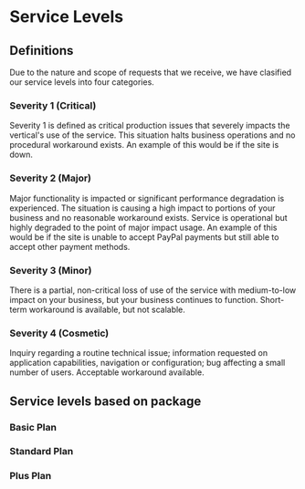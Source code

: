 # Service Levels

## Definitions

Due to the nature and scope of requests that we receive, we have clasified our service levels into four categories. 

### Severity 1 (Critical)
Severity 1 is defined as critical production issues that severely impacts the vertical's use of the service. This situation halts business operations and no procedural workaround exists. An example of this would be if the site is down.

### Severity 2 (Major)
Major functionality is impacted or significant performance degradation is experienced. The situation is causing a high impact to portions of your business and no reasonable workaround exists. Service is operational but highly degraded to the point of major impact usage. An example of this would be if the site is unable to accept PayPal payments but still able to accept other payment methods.

### Severity 3 (Minor)
There is a partial, non-critical loss of use of the service with medium-to-low impact on your business, but your business continues to function. Short-term workaround is available, but not scalable.

### Severity 4 (Cosmetic)

Inquiry regarding a routine technical issue; information requested on application capabilities, navigation or configuration; bug affecting a small number of users. Acceptable workaround available.

## Service levels based on package

### Basic Plan


### Standard Plan

### Plus Plan
